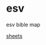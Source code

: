 # esv
esv bible map

[sheets](https://docs.google.com/spreadsheets/d/1yNja_PZq6tuzW10llCv-XTGrLzZeJOmoCizvS8_Hcso/edit?usp=sharing)